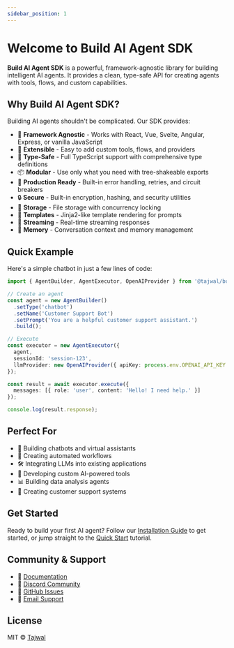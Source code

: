 ```yaml
---
sidebar_position: 1
---
```


# Welcome to Build AI Agent SDK

**Build AI Agent SDK** is a powerful, framework-agnostic library for building intelligent AI agents. It provides a clean, type-safe API for creating agents with tools, flows, and custom capabilities.

## Why Build AI Agent SDK?

Building AI agents shouldn't be complicated. Our SDK provides:

- 🎯 **Framework Agnostic** - Works with React, Vue, Svelte, Angular, Express, or vanilla JavaScript
- 🔧 **Extensible** - Easy to add custom tools, flows, and providers
- 🧪 **Type-Safe** - Full TypeScript support with comprehensive type definitions
- 📦 **Modular** - Use only what you need with tree-shakeable exports
- 🚀 **Production Ready** - Built-in error handling, retries, and circuit breakers
- 🔒 **Secure** - Built-in encryption, hashing, and security utilities
- 💾 **Storage** - File storage with concurrency locking
- 🎨 **Templates** - Jinja2-like template rendering for prompts
- 🔄 **Streaming** - Real-time streaming responses
- 🧠 **Memory** - Conversation context and memory management

## Quick Example

Here's a simple chatbot in just a few lines of code:

```typescript
import { AgentBuilder, AgentExecutor, OpenAIProvider } from '@tajwal/build-ai-agent';

// Create an agent
const agent = new AgentBuilder()
  .setType('chatbot')
  .setName('Customer Support Bot')
  .setPrompt('You are a helpful customer support assistant.')
  .build();

// Execute
const executor = new AgentExecutor({
  agent,
  sessionId: 'session-123',
  llmProvider: new OpenAIProvider({ apiKey: process.env.OPENAI_API_KEY })
});

const result = await executor.execute({
  messages: [{ role: 'user', content: 'Hello! I need help.' }]
});

console.log(result.response);
```

## Perfect For

- 🤖 Building chatbots and virtual assistants
- 🔄 Creating automated workflows
- 🛠️ Integrating LLMs into existing applications
- 🎯 Developing custom AI-powered tools
- 📊 Building data analysis agents
- 💼 Creating customer support systems

## Get Started

Ready to build your first AI agent? Follow our [Installation Guide](./installation) to get started, or jump straight to the [Quick Start](./quick-start) tutorial.

## Community & Support

- 📖 [Documentation](https://docs.tajwal.com)
- 💬 [Discord Community](https://discord.gg/tajwal)
- 🐛 [GitHub Issues](https://github.com/tajwal/build-ai-agent/issues)
- 📧 [Email Support](mailto:support@tajwal.com)

## License

MIT © [Tajwal](https://tajwal.com)

